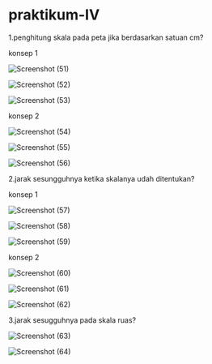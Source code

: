 # praktikum-IV

1.penghitung skala pada peta jika berdasarkan satuan cm?

konsep 1

![Screenshot (51)](https://user-images.githubusercontent.com/93031988/139695892-fba5a3c0-b3cb-40ae-8338-7512e6612408.png)

![Screenshot (52)](https://user-images.githubusercontent.com/93031988/139695974-8021d787-4953-4ea2-a4ef-1f766ee73e23.png)

![Screenshot (53)](https://user-images.githubusercontent.com/93031988/139696085-e37c14cd-9f7a-4692-8bf4-419b84f05c58.png)

konsep 2

![Screenshot (54)](https://user-images.githubusercontent.com/93031988/139696202-27ad467e-3e6b-4b65-98a1-b8014d8dd67e.png)

![Screenshot (55)](https://user-images.githubusercontent.com/93031988/139696276-a652b20f-4f01-4465-9dab-a3b1390c578e.png)

![Screenshot (56)](https://user-images.githubusercontent.com/93031988/139696338-4a5baa9a-c526-45c8-bd18-2fc8c3169c17.png)

2.jarak sesungguhnya ketika skalanya udah ditentukan?

konsep 1

![Screenshot (57)](https://user-images.githubusercontent.com/93031988/139696513-90e6bdc6-70c8-4f99-a029-f36e597dab7e.png)

![Screenshot (58)](https://user-images.githubusercontent.com/93031988/139696572-d8a7e65a-d149-4a78-86b7-2d2f7e1e9ad9.png)

![Screenshot (59)](https://user-images.githubusercontent.com/93031988/139696630-980e4ed9-a5b8-4eac-9165-d846a135d826.png)

konsep 2

![Screenshot (60)](https://user-images.githubusercontent.com/93031988/139696792-4d607d2f-f6c5-4a7e-8db9-aecb3f42d4cb.png)

![Screenshot (61)](https://user-images.githubusercontent.com/93031988/139696898-5a5857c0-fbd5-4f58-a5a1-d34b84ece90d.png)

![Screenshot (62)](https://user-images.githubusercontent.com/93031988/139696997-774ae3f9-796f-4e79-a7f2-e577cf12e714.png)

3.jarak sesugguhnya pada skala ruas?

![Screenshot (63)](https://user-images.githubusercontent.com/93031988/139697161-47356581-8915-405b-8bcd-b41899345a06.png)

![Screenshot (64)](https://user-images.githubusercontent.com/93031988/139697291-b537bae0-e67f-41fd-865b-72b4cbe6d0bd.png)

















